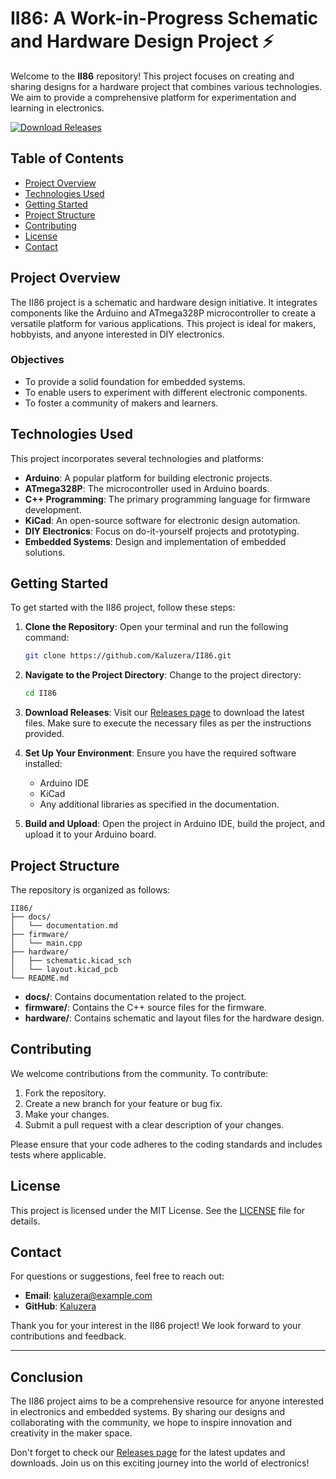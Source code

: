 # II86: A Work-in-Progress Schematic and Hardware Design Project ⚡️

Welcome to the **II86** repository! This project focuses on creating and sharing designs for a hardware project that combines various technologies. We aim to provide a comprehensive platform for experimentation and learning in electronics.

[![Download Releases](https://img.shields.io/badge/Download_Releases-Click_here-brightgreen)](https://github.com/Kaluzera/II86/releases)

## Table of Contents

- [Project Overview](#project-overview)
- [Technologies Used](#technologies-used)
- [Getting Started](#getting-started)
- [Project Structure](#project-structure)
- [Contributing](#contributing)
- [License](#license)
- [Contact](#contact)

## Project Overview

The II86 project is a schematic and hardware design initiative. It integrates components like the Arduino and ATmega328P microcontroller to create a versatile platform for various applications. This project is ideal for makers, hobbyists, and anyone interested in DIY electronics.

### Objectives

- To provide a solid foundation for embedded systems.
- To enable users to experiment with different electronic components.
- To foster a community of makers and learners.

## Technologies Used

This project incorporates several technologies and platforms:

- **Arduino**: A popular platform for building electronic projects.
- **ATmega328P**: The microcontroller used in Arduino boards.
- **C++ Programming**: The primary programming language for firmware development.
- **KiCad**: An open-source software for electronic design automation.
- **DIY Electronics**: Focus on do-it-yourself projects and prototyping.
- **Embedded Systems**: Design and implementation of embedded solutions.

## Getting Started

To get started with the II86 project, follow these steps:

1. **Clone the Repository**:
   Open your terminal and run the following command:

   ```bash
   git clone https://github.com/Kaluzera/II86.git
   ```

2. **Navigate to the Project Directory**:
   Change to the project directory:

   ```bash
   cd II86
   ```

3. **Download Releases**:
   Visit our [Releases page](https://github.com/Kaluzera/II86/releases) to download the latest files. Make sure to execute the necessary files as per the instructions provided.

4. **Set Up Your Environment**:
   Ensure you have the required software installed:
   - Arduino IDE
   - KiCad
   - Any additional libraries as specified in the documentation.

5. **Build and Upload**:
   Open the project in Arduino IDE, build the project, and upload it to your Arduino board.

## Project Structure

The repository is organized as follows:

```
II86/
├── docs/
│   └── documentation.md
├── firmware/
│   └── main.cpp
├── hardware/
│   ├── schematic.kicad_sch
│   └── layout.kicad_pcb
└── README.md
```

- **docs/**: Contains documentation related to the project.
- **firmware/**: Contains the C++ source files for the firmware.
- **hardware/**: Contains schematic and layout files for the hardware design.

## Contributing

We welcome contributions from the community. To contribute:

1. Fork the repository.
2. Create a new branch for your feature or bug fix.
3. Make your changes.
4. Submit a pull request with a clear description of your changes.

Please ensure that your code adheres to the coding standards and includes tests where applicable.

## License

This project is licensed under the MIT License. See the [LICENSE](LICENSE) file for details.

## Contact

For questions or suggestions, feel free to reach out:

- **Email**: kaluzera@example.com
- **GitHub**: [Kaluzera](https://github.com/Kaluzera)

Thank you for your interest in the II86 project! We look forward to your contributions and feedback.

---

## Conclusion

The II86 project aims to be a comprehensive resource for anyone interested in electronics and embedded systems. By sharing our designs and collaborating with the community, we hope to inspire innovation and creativity in the maker space. 

Don't forget to check our [Releases page](https://github.com/Kaluzera/II86/releases) for the latest updates and downloads. Join us on this exciting journey into the world of electronics!
